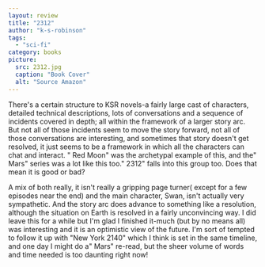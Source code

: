 ```yaml
---
layout: review
title: "2312"
author: "k-s-robinson"
tags:
  - "sci-fi"
category: books
picture:
  src: 2312.jpg
  caption: "Book Cover"
  alt: "Source Amazon"
---
```

There's a certain structure to KSR novels-a fairly large cast of characters, detailed technical descriptions, 
lots of conversations and a sequence of incidents covered in depth; all within the framework of a larger story arc.
But not all of those incidents seem to move the story forward, not all of those conversations are interesting, and 
sometimes that story doesn't get resolved, it just seems to be a framework in which all the characters can chat and interact.
" Red Moon" was the archetypal example of this, and the" Mars" series was a lot like this too." 2312" falls into this 
group too. Does that mean it is good or bad?

A mix of both really, it isn't really a gripping page turner( except for a few episodes near the end) and the main character, 
Swan, isn't actually very sympathetic. And the story arc does advance to something like a resolution, although the situation 
on Earth is resolved in a fairly unconvincing way. I did leave this for a while but I'm glad I finished it-much 
(but by no means all) was interesting and it is an optimistic view of the future. I'm sort of tempted to follow it up with 
"New York 2140" which I think is set in the same timeline, and one day I might do a" Mars" re-read, but the sheer volume of 
words and time needed is too daunting right now!